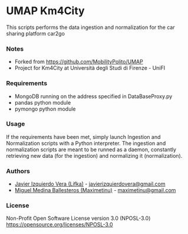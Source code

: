 # UMAP Km4City
This scripts performs the data ingestion and normalization for the car sharing platform car2go

### Notes
* Forked from https://github.com/MobilityPolito/UMAP
* Project for Km4City at Università degli Studi di Firenze - UniFI

### Requirements
* MongoDB running on the address specified in DataBaseProxy.py
* pandas python module
* pymongo python module

### Usage
If the requirements have been met, simply launch Ingestion and Normalization scripts with a Python interpreter. The ingestion and normalization scripts are meant to be runned as a daemon, constantly retrieving new data (for the ingestion) and normalizing it (normalization).

### Authors
- [Javier Izquierdo Vera (Lifka)](https://github.com/Lifka/) - [javierizquierdovera@gmail.com](mailto:javierizquierdovera@gmail.com)
- [Miguel Medina Ballesteros (Maximetinu)](https://github.com/Maximetinu/) - [maximetinu@gmail.com](mailto:maximetinu@gmail.com)

### License
Non-Profit Open Software License version 3.0 (NPOSL-3.0) https://opensource.org/licenses/NPOSL-3.0

